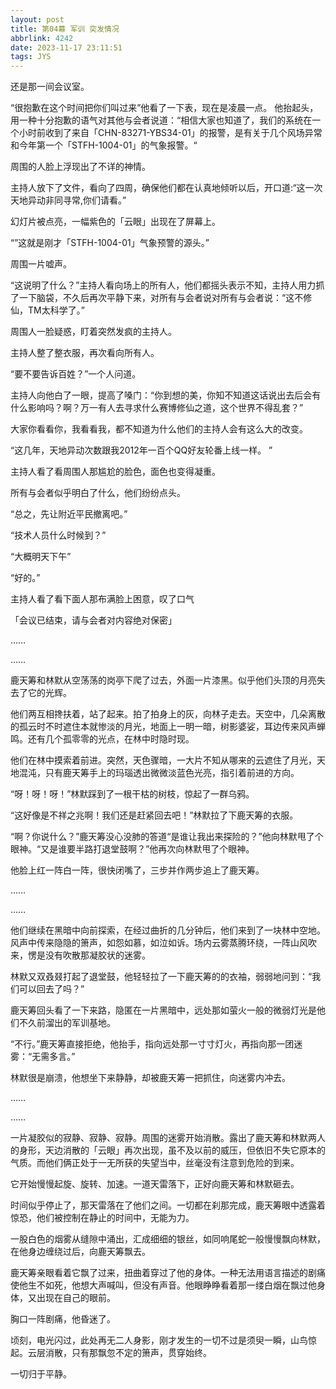 ```yaml
---
layout: post
title: 第04幕 军训 突发情况
abbrlink: 4242
date: 2023-11-17 23:11:51
tags: JYS
---
```

还是那一间会议室。

“很抱歉在这个时间把你们叫过来”他看了一下表，现在是凌晨一点。
他抬起头，用一种十分抱歉的语气对其他与会者说道：“相信大家也知道了，我们的系统在一个小时前收到了来自「CHN-83271-YBS34-01」的报警，是有关于几个风场异常和今年第一个「STFH-1004-01」的气象报警。“

周围的人脸上浮现出了不详的神情。

主持人放下了文件，看向了四周，确保他们都在认真地倾听以后，开口道:“这一次天地异动非同寻常,你们请看。”

幻灯片被点亮，一幅紫色的「云眼」出现在了屏幕上。

“”这就是刚才「STFH-1004-01」气象预警的源头。”

周围一片嘘声。

“这说明了什么？”主持人看向场上的所有人，他们都摇头表示不知，主持人用力抓了一下脑袋，不久后再次平静下来，对所有与会者说对所有与会者说：“这不修仙，TM太科学了。”

周围人一脸疑惑，盯着突然发疯的主持人。

主持人整了整衣服，再次看向所有人。

“要不要告诉百姓？”一个人问道。

主持人向他白了一眼，提高了嗓门：“你到想的美，你知不知道这话说出去后会有什么影响吗？啊？万一有人去寻求什么赛博修仙之道，这个世界不得乱套？”

大家你看看你，我看看我，都不知道为什么他们的主持人会有这么大的改变。

“这几年，天地异动次数跟我2012年一百个QQ好友轮番上线一样。 ”

主持人看了看周围人那尴尬的脸色，面色也变得凝重。

所有与会者似乎明白了什么，他们纷纷点头。

“总之，先让附近平民撤离吧。”

“技术人员什么时候到？”

“大概明天下午”

“好的。”

主持人看了看下面人那布满脸上困意，叹了口气

「会议已结束，请与会者对内容绝对保密」

……

……

鹿天筹和林默从空荡荡的岗亭下爬了过去，外面一片漆黑。似乎他们头顶的月亮失去了它的光辉。

他们两互相搀扶着，站了起来。拍了拍身上的灰，向林子走去。天空中，几朵离散的孤云时不时遮住本就惨淡的月光，地面上一明一暗，树影婆娑，耳边传来风声蝉鸣。还有几个孤零零的光点，在林中时隐时现。

他们在林中摸索着前进。突然，天色骤暗，一大片不知从哪来的云遮住了月光，天地混沌，只有鹿天筹手上的玛瑙透出微微淡蓝色光亮，指引着前进的方向。

“呀！呀！呀！”林默踩到了一根干枯的树枝，惊起了一群乌鸦。

“这好像是不祥之兆啊！我们还是赶紧回去吧！”林默拉了下鹿天筹的衣服。

“啊？你说什么？”鹿天筹没心没肺的答道“是谁让我出来探险的？”他向林默甩了个眼神。“又是谁要半路打退堂鼓啊？”他再次向林默甩了个眼神。

他脸上红一阵白一阵，很快闭嘴了，三步并作两步追上了鹿天筹。

……

……

他们继续在黑暗中向前探索，在经过曲折的几分钟后，他们来到了一块林中空地。风声中传来隐隐的箫声，如怨如慕，如泣如诉。场内云雾蒸腾环绕，一阵山风吹来，愣是没有吹散那凝胶状的迷雾。

林默又双叒叕打起了退堂鼓，他轻轻拉了一下鹿天筹的的衣袖，弱弱地问到：“我们可以回去了吗？”

鹿天筹回头看了一下来路，隐匿在一片黑暗中，远处那如萤火一般的微弱灯光是他们不久前溜出的军训基地。

“不行。”鹿天筹直接拒绝，他抬手，指向远处那一寸寸灯火，再指向那一团迷雾：“无需多言。”

林默很是崩溃，他想坐下来静静，却被鹿天筹一把抓住，向迷雾内冲去。

……

……

一片凝胶似的寂静、寂静、寂静。周围的迷雾开始消散。露出了鹿天筹和林默两人的身形，天边消散的「云眼」再次出现，虽不及以前的威压，但依旧不失它原本的气质。而他们俩正处于一无所获的失望当中，丝毫没有注意到危险的到来。

它开始慢慢起旋、旋转、加速。一道天雷落下，正好向鹿天筹和林默砸去。

时间似乎停止了，那天雷落在了他们之间。一切都在刹那完成，鹿天筹眼中透露着惊恐，他们被控制在静止的时间中，无能为力。

一股白色的烟雾从缝隙中涌出，汇成细细的银丝，如同响尾蛇一般慢慢飘向林默，在他身边缠绕过后，向鹿天筹飘去。

鹿天筹亲眼看着它飘了过来，扭曲着穿过了他的身体。一种无法用语言描述的剧痛使他生不如死，他想大声喊叫，但没有声音。他眼睁睁看着那一缕白烟在飘过他身体，又出现在自己的眼前。

胸口一阵剧痛，他昏迷了。

顷刻，电光闪过，此处再无二人身影，刚才发生的一切不过是须臾一瞬，山鸟惊起。云层消散，只有那飘忽不定的箫声，贯穿始终。

一切归于平静。
